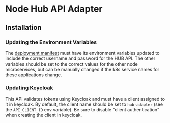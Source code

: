 # Node Hub API Adapter
## Installation
### Updating the Environment Variables
The [deployment manifest](./gateway-deployment.yaml) must have its environment variables updated to include the 
correct username and password for the HUB API. The other variables should be set to the correct values for the 
other node microservices, but can be manually changed if the k8s service names for these applications change.

### Updating Keycloak
This API validates tokens using Keycloak and must have a client assigned to it in keycloak. By default, the client 
name should be set to `hub-adapter` (see the `API_CLIENT_ID` env variable). Be sure to disable "client authentication" 
when creating the client in keycloak.